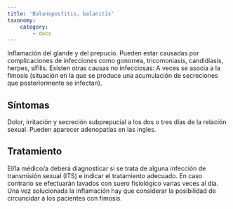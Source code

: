```yaml
---
title: 'Balanopostitis, balanitis'
taxonomy:
    category:
        - docs
---
```


Inflamación del glande y del prepucio. Pueden estar causadas por complicaciones de infecciones como gonorrea, tricomoniasis, candidiasis, herpes, sífilis. Existen otras causas no infecciosas: A veces se asocia a la fimosis (situación en la que se produce una acumulación de secreciones que posteriormente se infectan).

## Síntomas

Dolor, irritación y secreción subprepucial a los dos o tres días de la relación sexual. Pueden aparecer adenopatías en las ingles.

## Tratamiento

El/la médico/a deberá diagnosticar si se trata de alguna infección de transmisión sexual (ITS) e indicar el tratamiento adecuado. En caso contrario se efectuarán lavados con suero fisiológico varias veces al día. Una vez solucionada la inflamación hay que considerar la posibilidad de circuncidar a los pacientes con fimosis.